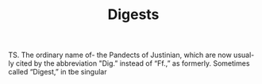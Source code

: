 ---
title: Digests
letter: D
permalink: "/definitions/bld-digests.html"
body: TS. The ordinary name of- the Pandects of Justinian, which are now usual-ly
  cited by the abbreviation "Dig.” instead of “Ff.,” as formerly. Sometimes called
  “Digest,” in tbe singular
published_at: '2018-07-07'
source: Black's Law Dictionary 2nd Ed (1910)
layout: post
---